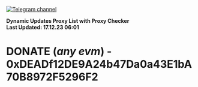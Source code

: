 [![Telegram channel](https://img.shields.io/endpoint?url=https://runkit.io/damiankrawczyk/telegram-badge/branches/master?url=https://t.me/n4z4v0d)](https://t.me/n4z4v0d) 

**Dynamic Updates Proxy List with Proxy Checker**  
**Last Updated: 17.12.23 06:01**

# DONATE (_any evm_) - 0xDEADf12DE9A24b47Da0a43E1bA70B8972F5296F2
